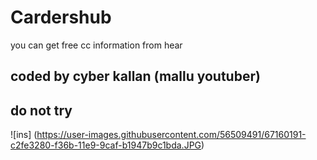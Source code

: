 # Cardershub
you can get free cc information from hear
## coded by cyber kallan (mallu youtuber)
## do not try 


![ins] (https://user-images.githubusercontent.com/56509491/67160191-c2fe3280-f36b-11e9-9caf-b1947b9c1bda.JPG)
